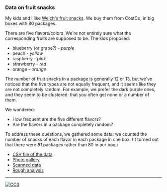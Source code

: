### Data on fruit snacks

My kids and I like
[Welch's fruit snacks](http://www.welchsfruitsnacks.com/). We buy them
from CostCo, in big boxes with 80 packages.

There are five flavors/colors. We're not entirely sure what the
corresponding fruits are supposed to be. The kids proposed:

- blueberry (or grape?) - _purple_
- peach - _yellow_
- raspberry - _pink_
- strawberry - _red_
- orange - _orange_

The number of fruit snacks in a package is generally 12 or 13, but
we've noticed that the five types are not equally frequent, and it
seems like they are not completely random.  For example, we prefer the
dark purple ones, and they seem to be clustered: that you often get
none or a number of them.

We wondered:

- How frequent are the five different flavors?
- Are the flavors in a package completely random?

To address these questions, we gathered some data: we counted the
number of snacks of each flavor in each package in one box. (It turned
out that there were _81_ packages rather than 80 in our box.)

- [CSV file of the data](Data/fruit_snacks.csv)
- [Photo gallery](PhotoGallery.md)
- [Scanned data](http://kbroman.org/FruitSnacks/assets/fruit_snacks_scanned.pdf)
- [Rough analysis](http://kbroman.org/FruitSnacks/assets/fruit_snacks.html)

---

[![CC0](http://i.creativecommons.org/p/zero/1.0/88x31.png)](http://creativecommons.org/publicdomain/zero/1.0/)
